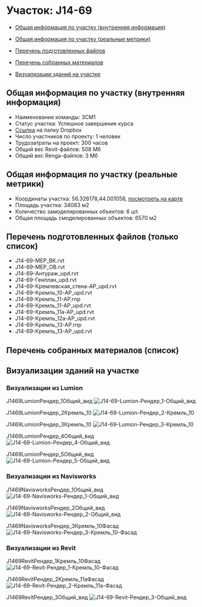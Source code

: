 # Участок: J14-69

* [Общая информация по участку (внутренняя информация)](#Chapter1)

* [Общая информация по участку (реальные метрики)](#Chapter2)

* [Перечень подготовленных файлов](#Chapter3)

* [Перечень собранных материалов](#Chapter4)

* [Визуализации зданий на участке](#Chapter6)

## <a id="Chapter1"></a> Общая информация по участку (внутренняя информация)
+ Наименование команды: 3СМ1
+ Статус участка: Успешное завершение курса
+ [Ссылка](https://www.dropbox.com/sh/wvvgv1nw1iqred9/AADkDhpYHCHCUZwXIetX4kfUa/J14_69?dl=0) на папку Dropbox
+ Число участников по проекту: 1 человек
+ Трудозатраты на проект: 300 часов
+ Общий вес Revit-файлов: 508 Мб
+ Общий вес Renga-файлов: 3 Мб
## <a id="Chapter2"></a> Общая информация по участку (реальные метрики)
+ Координаты участка: 56.326178,44.001058, [посмотреть на карте](https://yandex.ru/maps/47/nizhny-novgorod/?ll=44.001058%2C56.326178&z=19)
+ Площадь участка: 34083 м2
+ Количество замоделированных объектов: 6 шт.
+ Общая площадь смоделированных объектов: 6570 м2
## <a id="Chapter3"></a> Перечень подготовленных файлов (только список)
+ J14-69-MEP_ВК.rvt
+ J14-69-MEP_ОВ.rvt
+ J14-69-Антураж_upd.rvt
+ J14-69-Генплан_upd.rvt
+ J14-69-Кремлевская_стена-АР_upd.rvt
+ J14-69-Кремль_10-АР_upd.rvt
+ J14-69-Кремль_11-АР.rnp
+ J14-69-Кремль_11-АР_upd.rvt
+ J14-69-Кремль_11а-АР_upd.rvt
+ J14-69-Кремль_12а-АР_upd.rvt
+ J14-69-Кремль_13-АР.rnp
+ J14-69-Кремль_13-АР_upd.rvt
## <a id="Chapter4"></a> Перечень собранных материалов (список)
## <a id="Chapter6"></a> Визуализации зданий на участке
### Визуализации из Lumion
J1469LumionРендер_1Общий_вид
![J14-69-Lumion-Рендер_1-Общий_вид](/Images/J14_69/J14-69-Lumion-Рендер_1-Общий_вид_Compressed.jpg)

J1469LumionРендер_2Кремль_10
![J14-69-Lumion-Рендер_2-Кремль_10](/Images/J14_69/J14-69-Lumion-Рендер_2-Кремль_10_Compressed.jpg)

J1469LumionРендер_3Кремль_10
![J14-69-Lumion-Рендер_3-Кремль_10](/Images/J14_69/J14-69-Lumion-Рендер_3-Кремль_10_Compressed.jpg)

J1469LumionРендер_4Общий_вид
![J14-69-Lumion-Рендер_4-Общий_вид](/Images/J14_69/J14-69-Lumion-Рендер_4-Общий_вид_Compressed.jpg)

J1469LumionРендер_5Общий_вид
![J14-69-Lumion-Рендер_5-Общий_вид](/Images/J14_69/J14-69-Lumion-Рендер_5-Общий_вид_Compressed.jpg)

### Визуализации из Navisworks
J1469NavisworksРендер_1Общий_вид
![J14-69-Navisworks-Рендер_1-Общий_вид](/Images/J14_69/J14-69-Navisworks-Рендер_1-Общий_вид_Compressed.jpg)

J1469NavisworksРендер_2Общий_вид
![J14-69-Navisworks-Рендер_2-Общий_вид](/Images/J14_69/J14-69-Navisworks-Рендер_2-Общий_вид_Compressed.jpg)

J1469NavisworksРендер_3Кремль_10Фасад
![J14-69-Navisworks-Рендер_3-Кремль_10-Фасад](/Images/J14_69/J14-69-Navisworks-Рендер_3-Кремль_10-Фасад_Compressed.jpg)

### Визуализации из Revit
J1469RevitРендер_1Кремль_10Фасад
![J14-69-Revit-Рендер_1-Кремль_10-Фасад](/Images/J14_69/J14-69-Revit-Рендер_1-Кремль_10-Фасад_Compressed.jpg)

J1469RevitРендер_2Кремль_11аФасад
![J14-69-Revit-Рендер_2-Кремль_11а-Фасад](/Images/J14_69/J14-69-Revit-Рендер_2-Кремль_11а-Фасад_Compressed.jpg)

J1469RevitРендер_3Общий_вид
![J14-69-Revit-Рендер_3-Общий_вид](/Images/J14_69/J14-69-Revit-Рендер_3-Общий_вид_Compressed.jpg)

